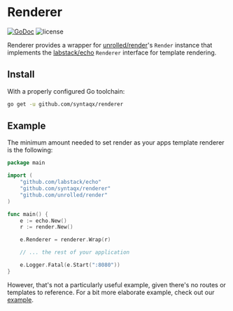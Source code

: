 # Renderer

[![GoDoc](https://godoc.org/github.com/syntaqx/renderer?status.svg)](https://godoc.org/github.com/syntaqx/renderer)
![license](https://img.shields.io/github/license/syntaqx/renderer.svg)

[unrolled-render]: https://github.com/unrolled/render
[labstack-echo]: https://github.com/labstack/echo
[example-app]: ./example

Renderer provides a wrapper for [unrolled/render][unrolled-render]'s `Render`
instance that implements the [labstack/echo][labstack-echo] `Renderer` interface
for template rendering.

## Install

With a properly configured Go toolchain:

```sh
go get -u github.com/syntaqx/renderer
```

## Example

The minimum amount needed to set render as your apps template renderer is the
following:

```go
package main

import (
    "github.com/labstack/echo"
    "github.com/syntaqx/renderer"
    "github.com/unrolled/render"
)

func main() {
    e := echo.New()
    r := render.New()

    e.Renderer = renderer.Wrap(r)

    // ... the rest of your application

    e.Logger.Fatal(e.Start(":8080"))
}
```

However, that's not a particularly useful example, given there's no routes or
templates to reference. For a bit more elaborate example, check out our
[example][example-app].
